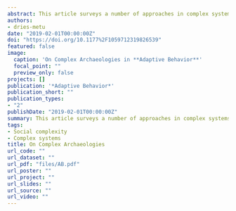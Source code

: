 ```yaml
---
abstract: This article surveys a number of approaches in complex systems thinking and their relevance for applications in the field of archaeology. It focuses in particular on the fundamental role of social interactions and information transmission as constituent elements for the development of organizational complexity on a community level. Given the impossibility of direct observations of these constituent interactions and practices, it is then outlined how this theoretical model can be applied on the material remains found in the archaeological record. It is discussed how material surroundings – including architectural structures and material objects – are used to shape and structure social interactions and practices in various ways. It is shown how complex organizational structures develop through underlying mechanisms of change such as diversification, connectivity and standardization, and how these can be applied in archaeological case studies. The presented framework will thus show how structures of social organization and development of social complexity can be inferred from the archaeological record.
authors:
- dries-metu
date: "2019-02-01T00:00:00Z"
doi: "https://doi.org/10.1177%2F1059712319826539"
featured: false
image:
  caption: 'On Complex Archaeologies in **Adaptive Behavior**'
  focal_point: ""
  preview_only: false
projects: []
publication: '*Adaptive Behavior*'
publication_short: ""
publication_types:
- "2"
publishDate: "2019-02-01T00:00:00Z"
summary: This article surveys a number of approaches in complex systems thinking and their relevance for applications in the field of archaeology. The presented framework shows how structures of social organization and development of social complexity can be inferred from the archaeological record.
tags:
- Social complexity
- Complex systems
title: On Complex Archaeologies
url_code: ""
url_dataset: ""
url_pdf: "files/AB.pdf"
url_poster: ""
url_project: ""
url_slides: ""
url_source: ""
url_video: ""
---
```

